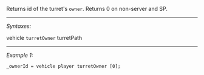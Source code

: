 Returns id of the turret's `owner`. Returns 0 on non-server and SP.


---
*Syntaxes:*

vehicle `turretOwner` turretPath

---
*Example 1:*

```sqf
_ownerId = vehicle player turretOwner [0];
```